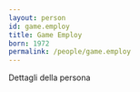 ```yaml
---
layout: person
id: game.employ
title: Game Employ
born: 1972
permalink: /people/game.employ
---
```


Dettagli della persona 